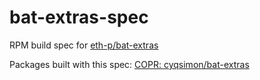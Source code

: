 # bat-extras-spec
RPM build spec for [eth-p/bat-extras](https://github.com/eth-p/bat-extras)

Packages built with this spec: [COPR: cyqsimon/bat-extras](https://copr.fedorainfracloud.org/coprs/cyqsimon/bat-extras/)
